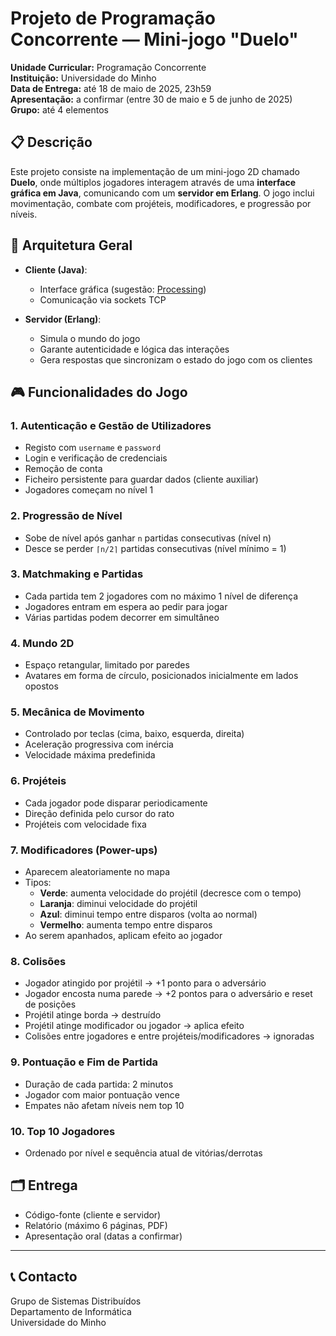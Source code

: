 
# Projeto de Programação Concorrente — Mini-jogo "Duelo"

**Unidade Curricular:** Programação Concorrente  
**Instituição:** Universidade do Minho  
**Data de Entrega:** até 18 de maio de 2025, 23h59  
**Apresentação:** a confirmar (entre 30 de maio e 5 de junho de 2025)  
**Grupo:** até 4 elementos

## 📋 Descrição

Este projeto consiste na implementação de um mini-jogo 2D chamado **Duelo**, onde múltiplos jogadores interagem através de uma **interface gráfica em Java**, comunicando com um **servidor em Erlang**. O jogo inclui movimentação, combate com projéteis, modificadores, e progressão por níveis.

## 🧩 Arquitetura Geral

- **Cliente (Java)**:
  - Interface gráfica (sugestão: [Processing](http://processing.org))
  - Comunicação via sockets TCP

- **Servidor (Erlang)**:
  - Simula o mundo do jogo
  - Garante autenticidade e lógica das interações
  - Gera respostas que sincronizam o estado do jogo com os clientes

## 🎮 Funcionalidades do Jogo

### 1. Autenticação e Gestão de Utilizadores
- Registo com `username` e `password`
- Login e verificação de credenciais
- Remoção de conta
- Ficheiro persistente para guardar dados (cliente auxiliar)
- Jogadores começam no nível 1

### 2. Progressão de Nível
- Sobe de nível após ganhar `n` partidas consecutivas (nível n)
- Desce se perder `⌈n/2⌉` partidas consecutivas (nível mínimo = 1)

### 3. Matchmaking e Partidas
- Cada partida tem 2 jogadores com no máximo 1 nível de diferença
- Jogadores entram em espera ao pedir para jogar
- Várias partidas podem decorrer em simultâneo

### 4. Mundo 2D
- Espaço retangular, limitado por paredes
- Avatares em forma de círculo, posicionados inicialmente em lados opostos

### 5. Mecânica de Movimento
- Controlado por teclas (cima, baixo, esquerda, direita)
- Aceleração progressiva com inércia
- Velocidade máxima predefinida

### 6. Projéteis
- Cada jogador pode disparar periodicamente
- Direção definida pelo cursor do rato
- Projéteis com velocidade fixa

### 7. Modificadores (Power-ups)
- Aparecem aleatoriamente no mapa
- Tipos:
  - **Verde**: aumenta velocidade do projétil (decresce com o tempo)
  - **Laranja**: diminui velocidade do projétil
  - **Azul**: diminui tempo entre disparos (volta ao normal)
  - **Vermelho**: aumenta tempo entre disparos
- Ao serem apanhados, aplicam efeito ao jogador

### 8. Colisões
- Jogador atingido por projétil → +1 ponto para o adversário
- Jogador encosta numa parede → +2 pontos para o adversário e reset de posições
- Projétil atinge borda → destruído
- Projétil atinge modificador ou jogador → aplica efeito
- Colisões entre jogadores e entre projéteis/modificadores → ignoradas

### 9. Pontuação e Fim de Partida
- Duração de cada partida: 2 minutos
- Jogador com maior pontuação vence
- Empates não afetam níveis nem top 10

### 10. Top 10 Jogadores
- Ordenado por nível e sequência atual de vitórias/derrotas

## 🗂️ Entrega

- Código-fonte (cliente e servidor)
- Relatório (máximo 6 páginas, PDF)
- Apresentação oral (datas a confirmar)

---

## 📞 Contacto

Grupo de Sistemas Distribuídos  
Departamento de Informática  
Universidade do Minho

